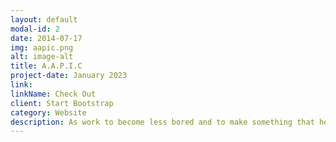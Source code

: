 ```yaml
---
layout: default
modal-id: 2
date: 2014-07-17
img: aapic.png
alt: image-alt
title: A.A.P.I.C
project-date: January 2023
link:
linkName: Check Out
client: Start Bootstrap
category: Website
description: As work to become less bored and to make something that he could learn from, Dorcupi started A.A.P.I.C (An Amazing Arrogantactive API Collection). It showcases a few unique API's for people around the world to learn about.
---
```

